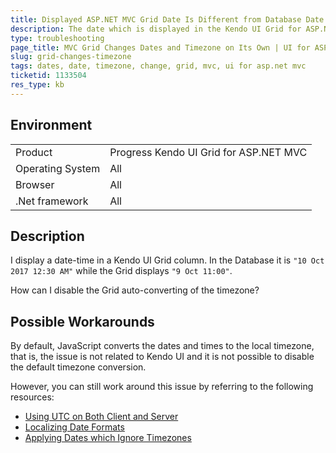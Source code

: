 ```yaml
---
title: Displayed ASP.NET MVC Grid Date Is Different from Database Date
description: The date which is displayed in the Kendo UI Grid for ASP.NET MVC is not the same as the date in my database.
type: troubleshooting
page_title: MVC Grid Changes Dates and Timezone on Its Own | UI for ASP.NET MVC
slug: grid-changes-timezone
tags: dates, date, timezone, change, grid, mvc, ui for asp.net mvc
ticketid: 1133504
res_type: kb
---
```


## Environment

<table>
 <tr>
  <td>Product</td>
  <td>Progress Kendo UI Grid for ASP.NET MVC</td>
 </tr>
 <tr>
  <td>Operating System</td>
  <td>All</td>
 </tr>
 <tr>
  <td>Browser</td>
  <td>All</td>
 </tr>
 <tr>
  <td>.Net framework</td>
  <td>All</td>
 </tr>
</table>


## Description

I display a date-time in a Kendo UI Grid column. In the Database it is `"10 Oct 2017 12:30 AM"` while the Grid displays `"9 Oct 11:00"`.

How can I disable the Grid auto-converting of the timezone?

## Possible Workarounds

By default, JavaScript converts the dates and times to the local timezone, that is, the issue is not related to Kendo UI and it is not possible to disable the default timezone conversion.

However, you can still work around this issue by referring to the following resources:

* [Using UTC on Both Client and Server](https://docs.telerik.com/aspnet-mvc/helpers/grid/how-to/editing/utc-time-on-both-server-and-client)
* [Localizing Date Formats](https://docs.telerik.com/kendo-ui/controls/data-management/grid/date-formats)
* [Applying Dates which Ignore Timezones](https://docs.telerik.com/aspnet-mvc/helpers/grid/how-to/editing/apply-dates-that-ignore-timezones)
